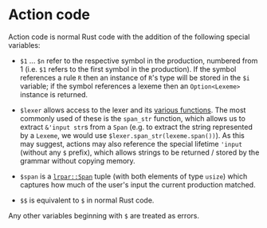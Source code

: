 # Action code

Action code is normal Rust code with the addition of the following special variables:

 * `$1` ... `$n` refer to the respective symbol in the production, numbered
   from 1 (i.e. `$1` refers to the first symbol in the production). If the
   symbol references a rule `R` then an instance of `R`'s type will be stored
   in the `$i` variable; if the symbol references a lexeme then an
   `Option<Lexeme>` instance is returned.

 * `$lexer` allows access to the lexer and its [various
   functions](https://softdevteam.github.io/grmtools/master/api/lrpar/trait.Lexer.html).
   The most commonly used of these is the `span_str` function, which allows us
   to extract `&'input str`s from a `Span` (e.g. to extract the string
   represented by a `Lexeme`, we would use `$lexer.span_str(lexeme.span())`).
   As this may suggest, actions may also reference the special lifetime
   `'input` (without any `$` prefix), which allows strings to be returned /
   stored by the grammar without copying memory.

 * `$span` is a
   [`lrpar::Span`](https://softdevteam.github.io/grmtools/master/api/lrpar/struct.Span.html)
   tuple (with both elements of type `usize`) which captures how much of the
   user's input the current production matched.

 * `$$` is equivalent to `$` in normal Rust code.

Any other variables beginning with `$` are treated as errors.
